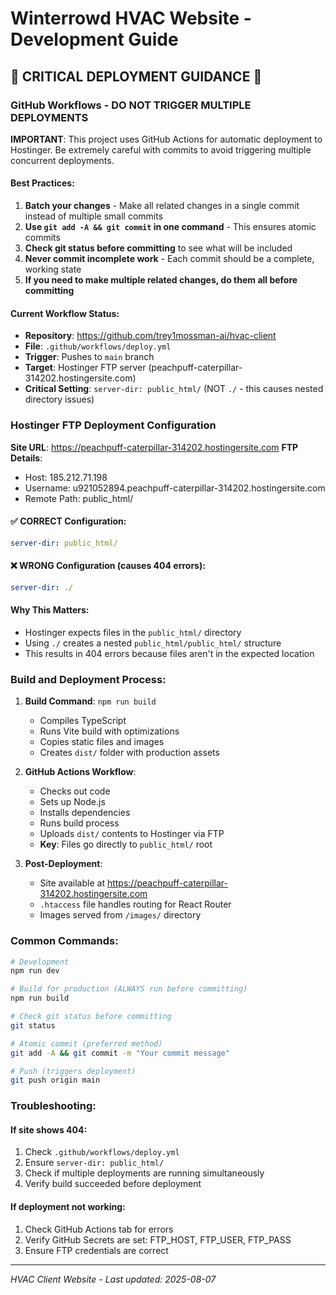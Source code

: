 # Winterrowd HVAC Website - Development Guide

## 🚨 CRITICAL DEPLOYMENT GUIDANCE 🚨

### GitHub Workflows - DO NOT TRIGGER MULTIPLE DEPLOYMENTS

**IMPORTANT**: This project uses GitHub Actions for automatic deployment to Hostinger. Be extremely careful with commits to avoid triggering multiple concurrent deployments.

#### Best Practices:
1. **Batch your changes** - Make all related changes in a single commit instead of multiple small commits
2. **Use `git add -A && git commit` in one command** - This ensures atomic commits
3. **Check git status before committing** to see what will be included
4. **Never commit incomplete work** - Each commit should be a complete, working state
5. **If you need to make multiple related changes, do them all before committing**

#### Current Workflow Status:
- **Repository**: https://github.com/trey1mossman-ai/hvac-client
- **File**: `.github/workflows/deploy.yml`
- **Trigger**: Pushes to `main` branch
- **Target**: Hostinger FTP server (peachpuff-caterpillar-314202.hostingersite.com)
- **Critical Setting**: `server-dir: public_html/` (NOT `./` - this causes nested directory issues)

### Hostinger FTP Deployment Configuration

**Site URL**: https://peachpuff-caterpillar-314202.hostingersite.com
**FTP Details**:
- Host: 185.212.71.198
- Username: u921052894.peachpuff-caterpillar-314202.hostingersite.com
- Remote Path: public_html/

#### ✅ CORRECT Configuration:
```yaml
server-dir: public_html/
```

#### ❌ WRONG Configuration (causes 404 errors):
```yaml
server-dir: ./
```

#### Why This Matters:
- Hostinger expects files in the `public_html/` directory
- Using `./` creates a nested `public_html/public_html/` structure
- This results in 404 errors because files aren't in the expected location

### Build and Deployment Process:

1. **Build Command**: `npm run build`
   - Compiles TypeScript
   - Runs Vite build with optimizations
   - Copies static files and images
   - Creates `dist/` folder with production assets

2. **GitHub Actions Workflow**:
   - Checks out code
   - Sets up Node.js
   - Installs dependencies
   - Runs build process
   - Uploads `dist/` contents to Hostinger via FTP
   - **Key**: Files go directly to `public_html/` root

3. **Post-Deployment**:
   - Site available at https://peachpuff-caterpillar-314202.hostingersite.com
   - `.htaccess` file handles routing for React Router
   - Images served from `/images/` directory

### Common Commands:

```bash
# Development
npm run dev

# Build for production (ALWAYS run before committing)
npm run build

# Check git status before committing
git status

# Atomic commit (preferred method)
git add -A && git commit -m "Your commit message"

# Push (triggers deployment)
git push origin main
```

### Troubleshooting:

#### If site shows 404:
1. Check `.github/workflows/deploy.yml`
2. Ensure `server-dir: public_html/`
3. Check if multiple deployments are running simultaneously
4. Verify build succeeded before deployment

#### If deployment not working:
1. Check GitHub Actions tab for errors
2. Verify GitHub Secrets are set: FTP_HOST, FTP_USER, FTP_PASS
3. Ensure FTP credentials are correct

---
*HVAC Client Website - Last updated: 2025-08-07*